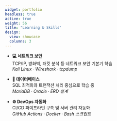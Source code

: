 ```yaml
---
widget: portfolio
headless: true
active: true
weight: 56
title: "Learning & Skills"
design:
  view: showcase
  columns: 3
---
```


- **💻 네트워크 보안**  
  TCP/IP, 방화벽, 패킷 분석 등 네트워크 보안 기본기 학습  
  *Kali Linux · Wireshark · tcpdump*

- **🧠 데이터베이스**  
  SQL 최적화와 트랜잭션 처리 중심으로 학습 중  
  *MariaDB · Oracle · ERD 설계*

- **⚙️ DevOps 자동화**  
  CI/CD 파이프라인 구축 및 서버 관리 자동화  
  *GitHub Actions · Docker · Bash 스크립트*